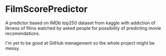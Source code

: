 # FilmScorePredictor
A predictor based on IMDb top250 dataset from kaggle with addiction of likness of films watched by asked people for possibility of predicting movie recomendations.

I'm yet to be good at GitHub menagement so the whole project might be messy.

